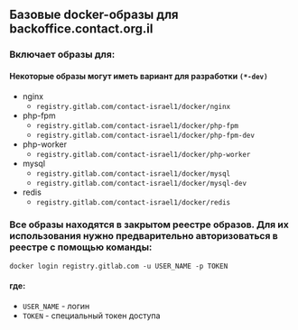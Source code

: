 ## Базовые docker-образы для backoffice.contact.org.il

### Включает образы для:

#### Некоторые образы могут иметь вариант для разработки `(*-dev)`

- nginx
  - `registry.gitlab.com/contact-israel1/docker/nginx` 
- php-fpm
  - `registry.gitlab.com/contact-israel1/docker/php-fpm`
  - `registry.gitlab.com/contact-israel1/docker/php-fpm-dev`
- php-worker
  - `registry.gitlab.com/contact-israel1/docker/php-worker`
- mysql
  - `registry.gitlab.com/contact-israel1/docker/mysql`
  - `registry.gitlab.com/contact-israel1/docker/mysql-dev`
- redis
  - `registry.gitlab.com/contact-israel1/docker/redis`

### Все образы находятся в закрытом реестре образов. Для их использования нужно предварительно авторизоваться в реестре с помощью команды:

`docker login registry.gitlab.com -u USER_NAME -p TOKEN`

#### где:

- `USER_NAME` - логин
- `TOKEN` - специальный токен доступа
